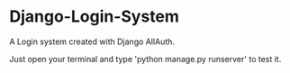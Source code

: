 # Django-Login-System
A Login system created with Django AllAuth.

Just open your terminal and type 'python manage.py runserver' to test it.
